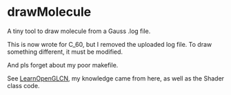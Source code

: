 # drawMolecule
A tiny tool to draw molecule from a Gauss .log file. 

This is now wrote for C_60, but I removed the uploaded log file. To draw something different, it must be modified.

And pls forget about my poor makefile.

See [LearnOpenGLCN](https://learnopengl-cn.github.io/), my knowledge came from here, as well as the Shader class code.
